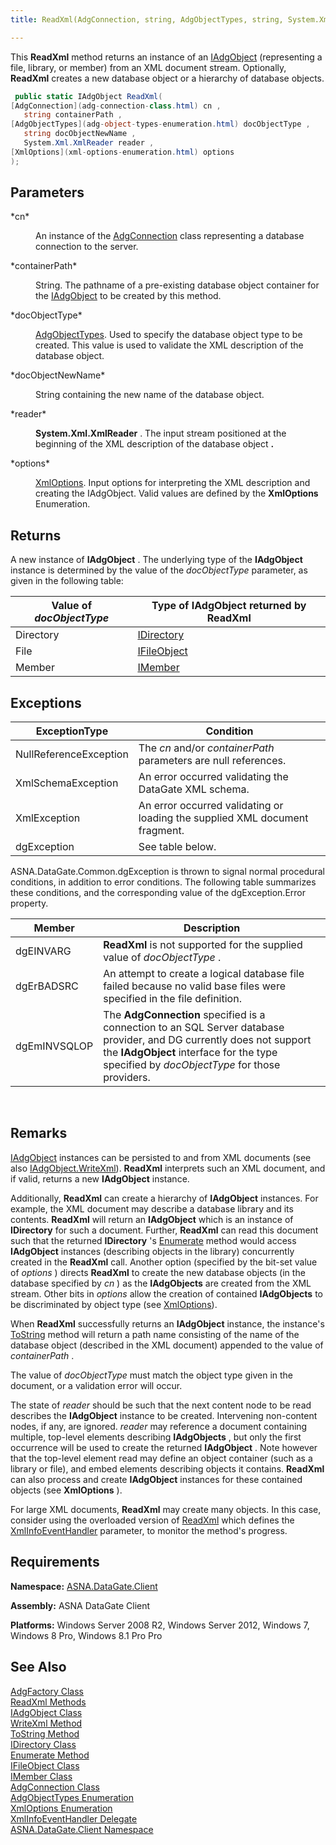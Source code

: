 ```yaml
---
title: ReadXml(AdgConnection, string, AdgObjectTypes, string, System.Xml.XmlReader, XmlOptions)

---
```


This **ReadXml** method returns an instance of an [IAdgObject](iadg-object-class.html) (representing a file, library, or member) from an XML document stream. Optionally, **ReadXml** creates a new database object or a hierarchy of database objects.

```cs
 public static IAdgObject ReadXml(
[AdgConnection](adg-connection-class.html) cn ,
   string containerPath ,
[AdgObjectTypes](adg-object-types-enumeration.html) docObjectType ,    
   string docObjectNewName ,    
   System.Xml.XmlReader reader ,
[XmlOptions](xml-options-enumeration.html) options
);
```


## Parameters

<dl>
        <dt>
 *cn* 
        </dt>
        <dd>

An instance of the [AdgConnection](adg-connection-class.html) class representing a database connection to the server.
</dd>
        <dt>
 *containerPath* 
        </dt>
        <dd>

String. The pathname of a pre-existing database object container for the [ IAdgObject](iadg-object-class.html) to be created by this method.
</dd>
        <dt>
 *docObjectType* 
        </dt>
        <dd>

[AdgObjectTypes](adg-object-types-enumeration.html). Used to specify the database object type to be created. This value is used to validate the XML description of the database object.
</dd>
        <dt>
 *docObjectNewName* 
        </dt>
        <dd>

String containing the new name of the database object.
</dd>
        <dt>
 *reader* 
        </dt>
        <dd>

**System.Xml.XmlReader** . The input stream positioned at the beginning of the XML description of the database object **.** 
</dd>
        <dt>
 *options* 
        </dt>
        <dd>

[XmlOptions](xml-options-enumeration.html). Input options for interpreting the XML description and creating the IAdgObject. Valid values are defined by the **XmlOptions** Enumeration.
</dd>
</dl>

## Returns

A new instance of **IAdgObject** . The underlying type of the **IAdgObject** instance is determined by the value of the *docObjectType* parameter, as given in the following table: 


| Value of *docObjectType* | Type of **IAdgObject**  returned by **ReadXml** |
| ---- | ---- |
| Directory | [IDirectory](idirectory-class.html) |
| File | [IFileObject](ifile-object-class.html) |
| Member | [IMember](imember-class.html) |



## Exceptions



| ExceptionType | Condition |
| ---- | ---- |
| NullReferenceException | The *cn* and/or *containerPath* parameters are null references. |
| XmlSchemaException | An error occurred validating the DataGate XML schema. |
| XmlException | An error occurred validating or loading the supplied XML document fragment. |
| dgException | See table below. |



ASNA.DataGate.Common.dgException is thrown to signal normal procedural conditions, in addition to error conditions. The following table summarizes these conditions, and the corresponding value of the dgException.Error property.
<br />



| Member | Description |
| ---- | ---- |
| dgEINVARG | **ReadXml** is not supported for the supplied value of *docObjectType* . |
| dgErBADSRC | An attempt to create a logical database file failed because no valid base files were specified in the file definition. |
| dgEmINVSQLOP | The **AdgConnection** specified is a connection to an SQL Server database provider, and DG currently does not support the **IAdgObject** interface for the type specified by *docObjectType* for those providers. |



<br />

## Remarks

[IAdgObject](iadg-object-class.html) instances can be persisted to and from XML documents (see also [IAdgObject.WriteXml](iadg-object-class-write-xml-methods.html)). **ReadXml** interprets such an XML document, and if valid, returns a new **IAdgObject** instance. 

Additionally, **ReadXml** can create a hierarchy of **IAdgObject** instances. For example, the XML document may describe a database library and its contents. **ReadXml** will return an **IAdgObject** which is an instance of **IDirectory** for such a document. Further, **ReadXml** can read this document such that the returned **IDirectory** 's [Enumerate](idirectory-class-enumerate-method.html) method would access **IAdgObject** instances (describing objects in the library) concurrently created in the **ReadXml** call. Another option (specified by the bit-set value of *options* ) directs **ReadXml** to create the new database objects (in the database specified by *cn* ) as the **IAdgObjects** are created from the XML stream. Other bits in *options* allow the creation of contained **IAdgObjects** to be discriminated by object type (see [ XmlOptions](xml-options-enumeration.html)).

When **ReadXml** successfully returns an **IAdgObject** instance, the instance's [ToString](iadg-object-class-toString-method.html) method will return a path name consisting of the name of the database object (described in the XML document) appended to the value of *containerPath* . 

The value of *docObjectType* must match the object type given in the document, or a validation error will occur. 

The state of *reader* should be such that the next content node to be read describes the **IAdgObject** instance to be created. Intervening non-content nodes, if any, are ignored. *reader* may reference a document containing multiple, top-level elements describing **IAdgObjects** , but only the first occurrence will be used to create the returned **IAdgObject** . Note however that the top-level element read may define an object container (such as a library or file), and embed elements describing objects it contains. **ReadXml** can also process and create **IAdgObject** instances for these contained objects (see **XmlOptions** ).

For large XML documents, **ReadXml** may create many objects. In this case, consider using the overloaded version of [ ReadXml](adg-factory-class-read-xml-method4.html) which defines the [XmlInfoEventHandler](xml-info-event-handler-delegate.html) parameter, to monitor the method's progress. 
## Requirements

<span> **Namespace:** [ASNA.DataGate.Client](datagate-client-namespace.html) </span> 

<span> **Assembly:** ASNA DataGate Client</span> 

<span> **Platforms:** Windows Server 2008 R2, Windows Server 2012, Windows 7, Windows 8 Pro, Windows 8.1 Pro</span> Pro
## See Also


[AdgFactory Class](adg-factory-class.html)
      <br />
[ReadXml Methods](adg-factory-class-read-xml-methods.html)
      <br />
[IAdgObject Class](iadg-object-class.html)
      <br />
[WriteXml Method](iadg-object-class-write-xml-methods.html)
      <br />
[ToString Method](iadg-object-class-toString-method.html)
      <br />
[IDirectory Class](idirectory-class.html)
      <br />
[Enumerate Method](idirectory-class-enumerate-method.html)
      <br />
[IFileObject Class](ifile-object-class.html)
      <br />
[IMember Class](imember-class.html)
      <br />
[AdgConnection Class](adg-connection-class.html)
      <br />
[AdgObjectTypes Enumeration](adg-object-types-enumeration.html)
      <br />
[XmlOptions Enumeration](xml-options-enumeration.html)
      <br />
[XmlInfoEventHandler Delegate](xml-info-event-handler-delegate.html)
      <br />
[ASNA.DataGate.Client Namespace](datagate-client-namespace.html)

